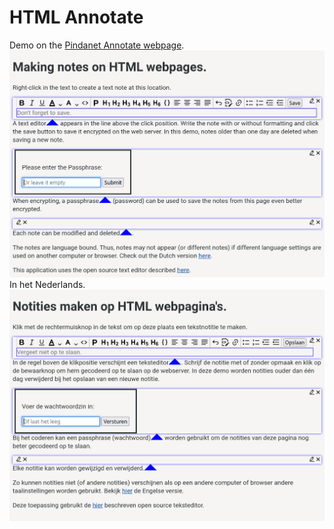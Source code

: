 # HTML Annotate
Demo on the [Pindanet Annotate webpage](https://annotate.pindanet.be/).
![PindaNet HTML Annotator English](img/english.png)
In het Nederlands.
![PindaNet HTML Annotator Dutch](img/dutch.png)
